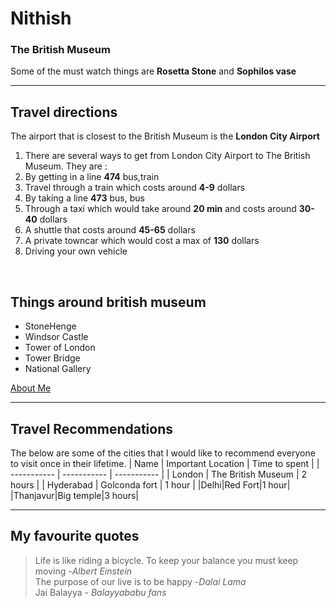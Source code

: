 # Nithish<br>
### The British Museum<br>
Some of the must watch things are **Rosetta Stone** and **Sophilos vase**
___
## Travel directions
The airport that is closest to the British Museum is the **London City Airport**
1. There are several ways to get from London City Airport to The British Museum. They are :
2. By getting in a line **474** bus,train
3. Travel through a train which costs around **4-9** dollars
4. By taking a line **473** bus, bus
5. Through a taxi which would take around **20 min** and costs around **30-40** dollars
6. A shuttle that costs around **45-65** dollars
7. A private towncar which would cost a max of **130** dollars
8. Driving your own vehicle
<br>

## Things around british museum
- StoneHenge
- Windsor Castle
- Tower of London
- Tower Bridge
- National Gallery

[About Me](./AboutMe.md)
<br>
___

## Travel Recommendations
The below are some of the cities that I would like to recommend everyone to visit once in their lifetime.
| Name        | Important Location | Time to spent |
| ----------- | -----------        | -----------   |
| London      | The British Museum | 2 hours       |
| Hyderabad   | Golconda fort               | 1 hour          |
|Delhi|Red Fort|1 hour|
|Thanjavur|Big temple|3 hours|
<br>

___

## My favourite quotes
> Life is like riding a bicycle. To keep your balance you must keep moving -*Albert Einstein*<br>
> The purpose of our live is to be happy -*Dalai Lama*<br>
> Jai Balayya - *Balayyababu fans*<br>



